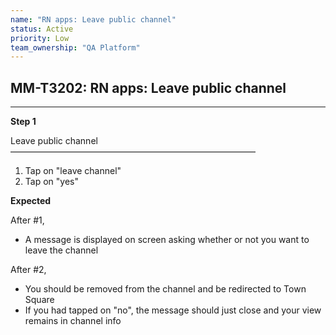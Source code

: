 ```yaml
---
name: "RN apps: Leave public channel"
status: Active
priority: Low
team_ownership: "QA Platform"
---
```


## MM-T3202: RN apps: Leave public channel

---

**Step 1**

Leave public channel\
————————————————————————————

1. Tap on "leave channel"
2. Tap on "yes"

**Expected**

After #1,

- A message is displayed on screen asking whether or not you want to leave the channel

After #2,

- You should be removed from the channel and be redirected to Town Square
- If you had tapped on "no", the message should just close and your view remains in channel info
